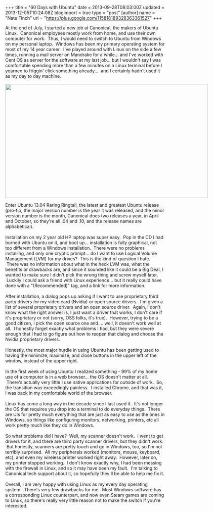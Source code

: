+++
title = "60 Days with Ubuntu"
date = 2013-09-28T08:03:00Z
updated = 2013-12-05T10:24:08Z
blogimport = true 
type = "post"
[author]
	name = "Nate Finch"
	uri = "https://plus.google.com/115818189328363361527"
+++

At the end of July, I started a new job at Canonical, the makers of Ubuntu Linux. &nbsp;Canonical employees mostly work from home, and use their own computer for work. &nbsp;Thus, I would need to switch to Ubuntu from Windows on my personal laptop. &nbsp;Windows has been my primary operating system for most of my 14 year career. &nbsp;I've played around with Linux on the side a few times, running a mail server on Mandrake for a while... and I've worked with Cent OS as server for the software at my last job... but I wouldn't say I was comfortable spending more than a few minutes on a Linux terminal before I yearned to friggin' click something already.... and I certainly hadn't used it as my day to day machine.<br /><br /><a href="https://4.bp.blogspot.com/-2ufifnI1jbM/UkbFXrqladI/AAAAAAAAahE/WPcfPTmmUpI/s1600/desktop.png" imageanchor="1" style="clear: left; float: left; margin-bottom: 1em; margin-right: 1em;"><img border="0" height="360" src="https://4.bp.blogspot.com/-2ufifnI1jbM/UkbFXrqladI/AAAAAAAAahE/WPcfPTmmUpI/s640/desktop.png" width="640" /></a>Enter Ubuntu 13.04 Raring Ringtail, the latest and greatest Ubuntu release (pro-tip, the major version number is the year it was released, and the minor version number is the month, Canonical does two releases a year, in April and October, so they're all .04 and .10, and the release names are alphabetical).<br /><br />Installation on my 2 year old HP laptop was super easy. &nbsp;Pop in the CD I had burned with Ubuntu on it, and boot up... installation is fully graphical, not too different from a Windows installation. &nbsp;There were no problems installing, and only one cryptic prompt... do I want to use Logical Volume Management (LVM) for my drives? &nbsp;This is the kind of question I hate. &nbsp;There was no information about what in the heck LVM was, what the benefits or drawbacks are, and since it sounded like it could be a Big Deal, I wanted to make sure I didn't pick the wrong thing and screw myself later. &nbsp;Luckily I could ask a friend with Linux experience... but it really could have done with a "(Recommended)" tag, and a link for more information.<br /><br />After installation, a dialog pops up asking if I want to use proprietary third party drivers for my video card (Nvidia) or open source drivers. &nbsp;I'm given a list of several proprietary drivers and an open source driver. &nbsp;Again, I don't know what the right answer is, I just want a driver that works, I don't care if it's proprietary or not (sorry, OSS folks, it's true). &nbsp;However, trying to be a good citizen, I pick the open source one and.... well, it doesn't work well at all. &nbsp;I honestly forget exactly what problems I had, but they were severe enough that I had to go figure out how to reopen that dialog and choose the Nvidia proprietary drivers.<br /><br />Honestly, the most major hurdle in using Ubuntu has been getting used to having the minimize, maximize, and close buttons in the upper left of the window, instead of the upper right.<br /><br />In the first week of using Ubuntu I realized something - 99% of my home use of a computer is in a web browser... the OS doesn't matter at all. &nbsp;There's actually very little I use native applications for outside of work. &nbsp;So, the transition was exceedingly painless. &nbsp;I installed Chrome, and that was it, I was back in my comfortable world of the browser.<br /><br />Linux has come a long way in the decade since I last used it. &nbsp;It's not longer the OS that requires you drop into a terminal to do everyday things. &nbsp;There are UIs for pretty much everything that are just as easy to use as the ones in Windows, so things like configuring monitors, networking, printers, etc all work pretty much like they do in Windows.<br /><br />So what problems did I have? &nbsp;Well, my scanner doesn't work. &nbsp;I went to get drivers for it, and there are third party scanner drivers, but they didn't work. &nbsp;But honestly, scanners are pretty touch and go in Windows, too, so I'm not terribly surprised. &nbsp;All my peripherals worked (monitors, mouse, keyboard, etc), and even my wireless printer worked right away. &nbsp;However, later on, my printer stopped working. &nbsp;I don't know exactly why, I had been messing with the firewall in Linux, and so it may have been my fault. &nbsp;I'm talking to Canonical tech support about it, so hopefully they'll be able to help me fix it.<br /><br />Overall, I am very happy with using Linux as my every day operating system. &nbsp;There's very few drawbacks for me. &nbsp;Most Windows software has a corresponding Linux counterpart, and now even Steam games are coming to Linux, so there's really very little reason not to make the switch if you're interested.
